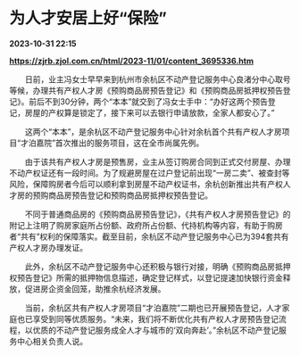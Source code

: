 # 为人才安居上好“保险”

**2023-10-31 22:15**

**https://zjrb.zjol.com.cn/html/2023-11/01/content_3695336.htm**

　　日前，业主冯女士早早来到杭州市余杭区不动产登记服务中心良渚分中心取号等候，办理共有产权人才房《预购商品房预告登记》和《预购商品房抵押权预告登记》。前后不到30分钟，两个“本本”就交到了冯女士手中：“办好这两个预告登记，房屋的产权算是锁定了，接下来可以去银行申请放款，全家人都安心了。”

　　这两个“本本”，是余杭区不动产登记服务中心针对余杭首个共有产权人才房项目“才泊嘉院”首次推出的服务项目，这在全市尚属先例。

　　由于该共有产权人才房是预售房，业主从签订购房合同到正式交付房屋、办理不动产权证还有一段时间。为了规避房屋在过户登记前出现“一房二卖”、被查封等风险，保障购房者今后可以顺利拿到房屋不动产权证书，余杭创新推出共有产权人才房的预购商品房预告登记和预购商品房抵押权预告登记。

　　不同于普通商品房的《预购商品房预告登记》，《共有产权人才房预告登记》的附记上注明了购房家庭所占份额、政府所占份额、代持机构等内容，有助于购房者“共有”权利的保障落实。截至目前，余杭区不动产登记服务中心已为394套共有产权人才房办理发证。

　　此外，余杭区不动产登记服务中心还积极与银行对接，明确《预购商品房抵押权预告登记》所需的抵押物信息描述，确定登记样式，以登记提速加快银行资金释放，促进房企资金回笼，助推余杭经济发展。

　　当前，余杭区共有产权人才房项目“才泊嘉院”二期也已开展预告登记，人才家庭也已享受到同等优质服务。“未来，我们将不断优化共有产权人才房预告登记流程，以优质的不动产登记服务成全人才与城市的‘双向奔赴’。”余杭区不动产登记服务中心相关负责人说。